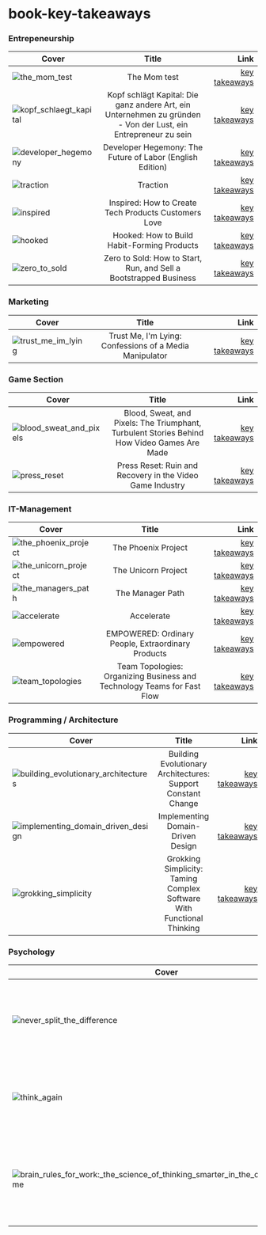 ﻿# book-key-takeaways

### Entrepeneurship 

| Cover         | Title         | Link  |
| ------------- |:-------------:| -----:|
| ![the_mom_test](the_mom_test/cover.jpg) | The Mom test | [key takeaways](the_mom_test/takeaways.md) |
| ![kopf_schlaegt_kapital](kopf_schlaegt_kapital/cover.jpg) | Kopf schlägt Kapital: Die ganz andere Art, ein Unternehmen zu gründen - Von der Lust, ein Entrepreneur zu sein  | [key takeaways](kopf_schlaegt_kapital/takeaways.md)|
| ![developer_hegemony](developer_hegemony/cover.jpg) | Developer Hegemony: The Future of Labor (English Edition) | [key takeaways](developer_hegemony/takeaways.md) |
| ![traction](traction/cover.jpg) | Traction | [key takeaways](traction/takeaways.md) |
| ![inspired](inspired/cover.jpg) | Inspired: How to Create Tech Products Customers Love | [key takeaways](inspired/takeaways.md) |
| ![hooked](hooked/cover.jpg) | Hooked: How to Build Habit-Forming Products | [key takeaways](hooked/takeaways.md) |
| ![zero_to_sold](zero_to_sold/cover.jpg) | Zero to Sold: How to Start, Run, and Sell a Bootstrapped Business | [key takeaways](zero_to_sold/takeaways.md) |


### Marketing 

| Cover         | Title         | Link  |
| ------------- |:-------------:| -----:|
| ![trust_me_im_lying](trust_me_im_lying/cover.jpg) | Trust Me, I'm Lying: Confessions of a Media Manipulator  | [key takeaways](trust_me_im_lying/takeaways.md) |


### Game Section

| Cover         | Title         | Link  |
| ------------- |:-------------:| -----:|
| ![blood_sweat_and_pixels](blood_sweat_and_pixels/cover.jpg) | Blood, Sweat, and Pixels: The Triumphant, Turbulent Stories Behind How Video Games Are Made | [key takeaways](blood_sweat_and_pixels/takeaways.md) |
| ![press_reset](press_reset/cover.jpg) | Press Reset: Ruin and Recovery in the Video Game Industry | [key takeaways](press_reset/takeaways.md) |

### IT-Management

| Cover         | Title         | Link  |
| ------------- |:-------------:| -----:|
| ![the_phoenix_project](the_phoenix_project/cover.jpg) | The Phoenix Project | [key takeaways](the_phoenix_project/takeaways.md) |
| ![the_unicorn_project](the_unicorn_project/cover.jpg) | The Unicorn Project | [key takeaways](the_unicorn_project/takeaways.md) |
| ![the_managers_path](the_managers_path/cover.jpg) | The Manager Path | [key takeaways](the_managers_path/takeaways.md) |
| ![accelerate](accelerate/cover.jpg) | Accelerate | [key takeaways](accelerate/takeaways.md) |
| ![empowered](empowered/cover.jpg) | EMPOWERED: Ordinary People, Extraordinary Products | [key takeaways](empowered/takeaways.md) |
| ![team_topologies](team_topologies/cover.jpg) | Team Topologies: Organizing Business and Technology Teams for Fast Flow | [key takeaways](team_topologies/takeaways.md) |

### Programming / Architecture

| Cover         | Title         | Link  |
| ------------- |:-------------:| -----:|
| ![building_evolutionary_architectures](building_evolutionary_architectures/cover.jpg) | Building Evolutionary Architectures: Support Constant Change | [key takeaways](building_evolutionary_architectures/takeaways.md) |
| ![implementing_domain_driven_design](implementing_domain_driven_design/cover.jpg) | Implementing Domain-Driven Design | [key takeaways](implementing_domain_driven_design/takeaways.md) |
| ![grokking_simplicity](grokking_simplicity/cover.jpg) | Grokking Simplicity: Taming Complex Software With Functional Thinking | [key takeaways](grokking_simplicity/takeaways.md) |


### Psychology
| Cover         | Title         | Link  |
| ------------- |:-------------:| -----:|
| ![never_split_the_difference](never_split_the_difference/cover.jpg) |  Never Split the Difference: Negotiating as if Your Life Depended on It | [key takeaways](never_split_the_difference/takeaways.md) |
| ![think_again](think_again/cover.jpg) |  Think Again: The Power of Knowing What You Don't Know | [key takeaways](think_again/takeaways.md) |
| ![brain_rules_for_work:_the_science_of_thinking_smarter_in_the_office_and_at_home](brain_rules_for_work:_the_science_of_thinking_smarter_in_the_office_and_at_home/cover.jpg) | Brain Rules for Work: The Science of Thinking Smarter in the Office and at Home | [key takeaways](brain_rules_for_work:_the_science_of_thinking_smarter_in_the_office_and_at_home/takeaways.md) |
